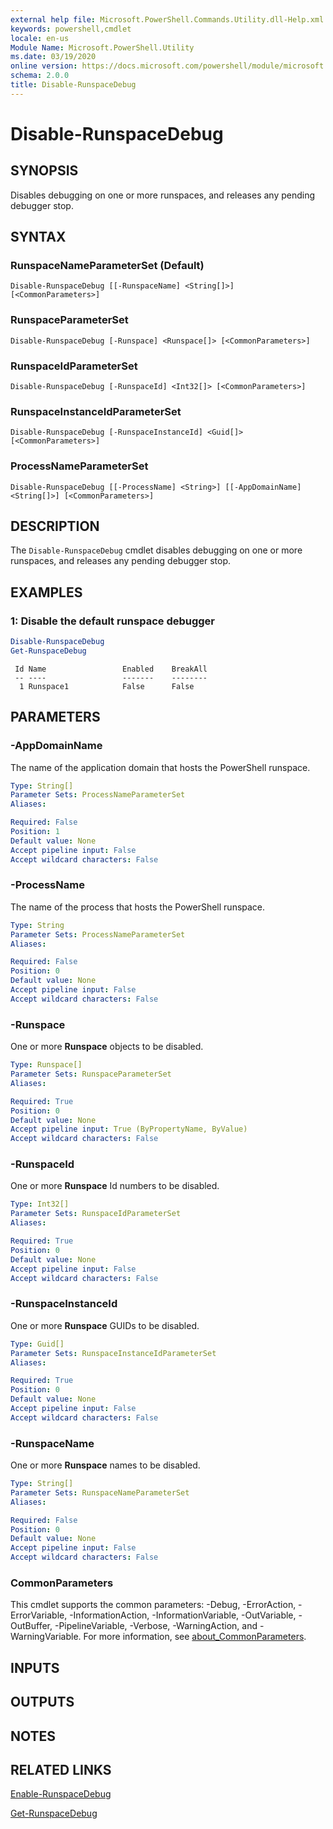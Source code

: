 ```yaml
---
external help file: Microsoft.PowerShell.Commands.Utility.dll-Help.xml
keywords: powershell,cmdlet
locale: en-us
Module Name: Microsoft.PowerShell.Utility
ms.date: 03/19/2020
online version: https://docs.microsoft.com/powershell/module/microsoft.powershell.utility/disable-runspacedebug?view=powershell-7.x&WT.mc_id=ps-gethelp
schema: 2.0.0
title: Disable-RunspaceDebug
---
```

# Disable-RunspaceDebug

## SYNOPSIS

Disables debugging on one or more runspaces, and releases any pending debugger stop.

## SYNTAX

### RunspaceNameParameterSet (Default)

```
Disable-RunspaceDebug [[-RunspaceName] <String[]>] [<CommonParameters>]
```

### RunspaceParameterSet

```
Disable-RunspaceDebug [-Runspace] <Runspace[]> [<CommonParameters>]
```

### RunspaceIdParameterSet

```
Disable-RunspaceDebug [-RunspaceId] <Int32[]> [<CommonParameters>]
```

### RunspaceInstanceIdParameterSet

```
Disable-RunspaceDebug [-RunspaceInstanceId] <Guid[]> [<CommonParameters>]
```

### ProcessNameParameterSet

```
Disable-RunspaceDebug [[-ProcessName] <String>] [[-AppDomainName] <String[]>] [<CommonParameters>]
```

## DESCRIPTION

The `Disable-RunspaceDebug` cmdlet disables debugging on one or more runspaces, and releases any
pending debugger stop.

## EXAMPLES

### 1: Disable the default runspace debugger

```powershell
Disable-RunspaceDebug
Get-RunspaceDebug
```

```Output
 Id Name                 Enabled    BreakAll
 -- ----                 -------    --------
  1 Runspace1            False      False
```

## PARAMETERS

### -AppDomainName

The name of the application domain that hosts the PowerShell runspace.

```yaml
Type: String[]
Parameter Sets: ProcessNameParameterSet
Aliases:

Required: False
Position: 1
Default value: None
Accept pipeline input: False
Accept wildcard characters: False
```

### -ProcessName

The name of the process that hosts the PowerShell runspace.

```yaml
Type: String
Parameter Sets: ProcessNameParameterSet
Aliases:

Required: False
Position: 0
Default value: None
Accept pipeline input: False
Accept wildcard characters: False
```

### -Runspace

One or more **Runspace** objects to be disabled.

```yaml
Type: Runspace[]
Parameter Sets: RunspaceParameterSet
Aliases:

Required: True
Position: 0
Default value: None
Accept pipeline input: True (ByPropertyName, ByValue)
Accept wildcard characters: False
```

### -RunspaceId

One or more **Runspace** Id numbers to be disabled.

```yaml
Type: Int32[]
Parameter Sets: RunspaceIdParameterSet
Aliases:

Required: True
Position: 0
Default value: None
Accept pipeline input: False
Accept wildcard characters: False
```

### -RunspaceInstanceId

One or more **Runspace** GUIDs to be disabled.

```yaml
Type: Guid[]
Parameter Sets: RunspaceInstanceIdParameterSet
Aliases:

Required: True
Position: 0
Default value: None
Accept pipeline input: False
Accept wildcard characters: False
```

### -RunspaceName

One or more **Runspace** names to be disabled.

```yaml
Type: String[]
Parameter Sets: RunspaceNameParameterSet
Aliases:

Required: False
Position: 0
Default value: None
Accept pipeline input: False
Accept wildcard characters: False
```

### CommonParameters

This cmdlet supports the common parameters: -Debug, -ErrorAction, -ErrorVariable,
-InformationAction, -InformationVariable, -OutVariable, -OutBuffer, -PipelineVariable, -Verbose,
-WarningAction, and -WarningVariable. For more information, see
[about_CommonParameters](https://go.microsoft.com/fwlink/?LinkID=113216).

## INPUTS

## OUTPUTS

## NOTES

## RELATED LINKS

[Enable-RunspaceDebug](Enable-RunspaceDebug.md)

[Get-RunspaceDebug](Get-RunspaceDebug.md)
